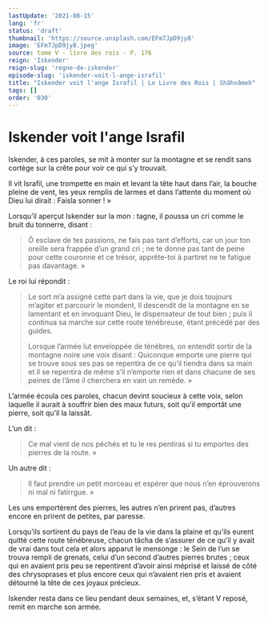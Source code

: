 ```yaml
---
lastUpdate: '2021-08-15'
lang: 'fr'
status: 'draft'
thumbnail: 'https://source.unsplash.com/EFm7JpD9jy8'
image: 'EFm7JpD9jy8.jpeg'
source: tome V - livre des rois - P. 176
reign: 'Iskender'
reign-slug: 'regne-de-iskender'
episode-slug: 'iskender-voit-l-ange-israfil'
title: "Iskender voit l'ange Israfil | Le Livre des Rois | Shâhnâmeh"
tags: []
order: '030'
---
```


<!-- LTeX: language=fr -->

# Iskender voit l'ange Israfil

Iskender, à ces paroles, se mit à monter sur la montagne et se rendit sans cortège sur la crête pour voir ce qui s’y trouvait.

Il vit Israfil, une trompette en main et levant la tête haut dans l’air, la bouche pleine de vent, les yeux remplis de larmes et dans l’attente du moment où Dieu lui dirait : Faisla sonner ! »

Lorsqu’il aperçut Iskender sur la mon : tagne, il poussa un cri comme le bruit du tonnerre, disant :

> Ô esclave de tes passions, ne fais pas tant d’efforts, car un jour ton oreille sera frappée d’un grand cri ; ne te donne pas tant de peine pour cette couronne et ce trésor, apprête-toi à partiret ne te fatigue pas davantage. »

Le roi lui répondit :

> Le sort m’a assigné cette part dans la vie, que je dois toujours m’agiter et parcourir le mondent, Il descendit de la montagne en se lamentant et en invoquant Dieu, le dispensateur de tout bien ; puis il continua sa marche sur cette route ténébreuse, étant précédé par des guides.
>
> Lorsque l’armée lut enveloppée de ténèbres, on entendit sortir de la montagne noire une voix disant : Quiconque emporte une pierre qui se trouve sous ses pas se repentira de ce qu’il tiendra dans sa main et il se repentira de même s’il n’emporte rien et dans chacune de ses peines de l’âme il cherchera en vain un remède. »

L’armée écoula ces paroles, chacun devint soucieux à cette voix, selon laquelle il aurait à souffrir bien des maux futurs, soit qu’il emportât une pierre, soit qu’il la laissât.

L’un dit :

> Ce mal vient de nos péchés et tu le res pentiras si tu emportes des pierres de la route. »

Un autre dit :

> Il faut prendre un petit morceau et espérer que nous n’en éprouverons ni mal ni fatirrgue. »

Les uns emportèrent des pierres, les autres n’en prirent pas, d’autres encore en prirent de petites, par paresse.

Lorsqu’ils sortirent du pays de l’eau de la vie dans la plaine et qu’ils eurent quitté cette route ténébreuse, chacun tâcha de s’assurer de ce qu’il y avait de vrai dans tout cela et alors apparut le mensonge : le Sein de l’un se trouva rempli de grenats, celui d’un second d’autres pierres brutes ; ceux qui en avaient pris peu se repentirent d’avoir ainsi méprisé et laissé de côté des chrysoprases et plus encore ceux qui n’avaient rien pris et avaient détourné la tête de ces joyaux précieux.

Iskender resta dans ce lieu pendant deux semaines, et, s’étant V reposé, remit en marche son armée.

